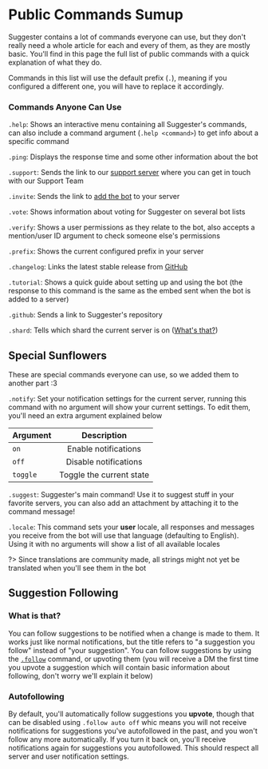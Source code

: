 # Public Commands Sumup
Suggester contains a lot of commands everyone can use, but they don't really need a whole article for each and every of them, as they are mostly basic. You'll find in this page the full list of public commands with a quick explanation of what they do.

Commands in this list will use the default prefix (`.`), meaning if you configured a different one, you will have to replace it accordingly.

### Commands Anyone Can Use

`.help`: Shows an interactive menu containing all Suggester's commands, can also include a command argument (`.help <command>`) to get info about a specific command

`.ping`: Displays the response time and some other information about the bot

`.support`: Sends the link to our [support server](https://discord.gg/G5pEdUp) where you can get in touch with our Support Team

`.invite`: Sends the link to [add the bot](https://discord.com/oauth2/authorize?client_id=564426594144354315&scope=bot&permissions=805694544) to your server

`.vote`: Shows information about voting for Suggester on several bot lists 

`.verify`: Shows a user permissions as they relate to the bot, also accepts a mention/user ID argument to check someone else's permissions

`.prefix`: Shows the current configured prefix in your server

`.changelog`: Links the latest stable release from [GitHub](https://github.com/Suggester/Suggester/releases/latest)

`.tutorial`: Shows a quick guide about setting up and using the bot (the response to this command is the same as the embed sent when the bot is added to a server)

`.github`: Sends a link to Suggester's repository

`.shard`: Tells which shard the current server is on ([What's that?](https://discord.com/developers/docs/topics/gateway#sharding))

## Special Sunflowers

These are special commands everyone can use, so we added them to another part :3

`.notify`: Set your notification settings for the current server, running this command with no argument will show your current settings. To edit them, you'll need an extra argument explained below

| Argument              |                Description                   |
|-----------------------|:--------------------------------------------:|
| `on`                  | Enable notifications                         |
| `off`                 | Disable notifications                        |
| `toggle`              | Toggle the current state                     |
  
`.suggest`: Suggester's main command! Use it to suggest stuff in your favorite servers, you can also add an attachment by attaching it to the command message! 

`.locale`: This command sets your **user** locale, all responses and messages you receive from the bot will use that language (defaulting to English). Using it with no arguments will show a list of all available locales

?> Since translations are community made, all strings might not yet be translated when you'll see them in the bot


## Suggestion Following

### What is that?
You can follow suggestions to be notified when a change is made to them. It works just like normal notifications, but the title refers to "a suggestion you follow" instead of "your suggestion". You can follow suggestions by using the [`.follow`](following/follow.md) command, or upvoting them (you will receive a DM the first time you upvote a suggestion which will contain basic information about following, don't worry we'll explain it below)

### Autofollowing 
By default, you'll automatically follow suggestions you **upvote**, though that can be disabled using `.follow auto off` whic means you will not receive notifications for suggestions you've autofollowed in the past, and you won't follow any more automatically. If you turn it back on, you'll receive notifications again for suggestions you autofollowed. This should respect all server and user notification settings.











